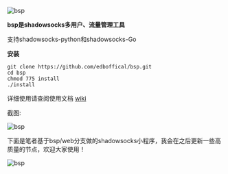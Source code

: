 ![bsp](http://paituo.me/bsp1.png)

**bsp是shadowsocks多用户、流量管理工具** 

支持shadowsocks-python和shadowsocks-Go

 **安装** 

```
git clone https://github.com/edboffical/bsp.git
cd bsp
chmod 775 install
./install
```

详细使用请查阅使用文档 [wiki](https://github.com/edboffical/bsp/wiki)

截图:

![bsp](https://eddieby.top/bsp1.png)

下面是笔者基于bsp/web分支做的shadowsocks小程序，我会在之后更新一些高质量的节点，欢迎大家使用！

![bsp](https://eddieby.top/mm.jpg)
